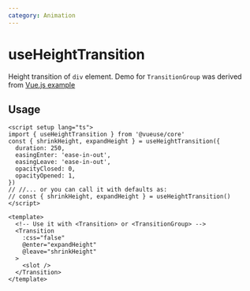 ```yaml
---
category: Animation
---
```


# useHeightTransition

Height transition of `div` element. Demo for `TransitionGroup` was derived from [Vue.js example](https://vuejs.org/guide/built-ins/transition-group.html#staggering-list-transitions)

## Usage

```vue
<script setup lang="ts">
import { useHeightTransition } from '@vueuse/core'
const { shrinkHeight, expandHeight } = useHeightTransition({
  duration: 250,
  easingEnter: 'ease-in-out',
  easingLeave: 'ease-in-out',
  opacityClosed: 0,
  opacityOpened: 1,
})
// //... or you can call it with defaults as:
// const { shrinkHeight, expandHeight } = useHeightTransition()
</script>

<template>
  <!-- Use it with <Transition> or <TransitionGroup> -->
  <Transition
    :css="false"
    @enter="expandHeight"
    @leave="shrinkHeight"
  >
    <slot />
  </Transition>
</template>
```
